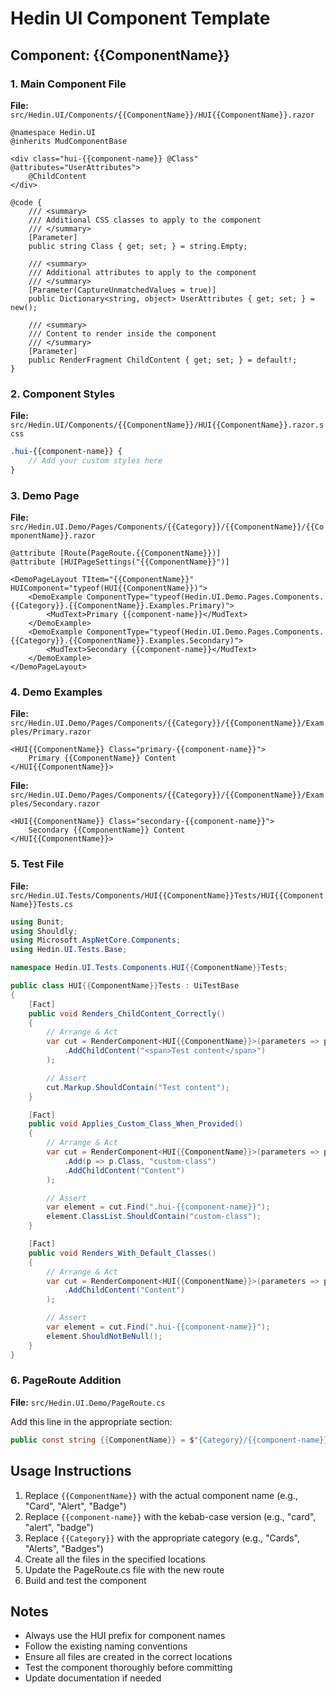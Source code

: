 # Hedin UI Component Template

## Component: {{ComponentName}}

### 1. Main Component File
**File:** `src/Hedin.UI/Components/{{ComponentName}}/HUI{{ComponentName}}.razor`

```razor
@namespace Hedin.UI
@inherits MudComponentBase

<div class="hui-{{component-name}} @Class" @attributes="UserAttributes">
    @ChildContent
</div>

@code {
    /// <summary>
    /// Additional CSS classes to apply to the component
    /// </summary>
    [Parameter]
    public string Class { get; set; } = string.Empty;

    /// <summary>
    /// Additional attributes to apply to the component
    /// </summary>
    [Parameter(CaptureUnmatchedValues = true)]
    public Dictionary<string, object> UserAttributes { get; set; } = new();

    /// <summary>
    /// Content to render inside the component
    /// </summary>
    [Parameter]
    public RenderFragment ChildContent { get; set; } = default!;
}
```

### 2. Component Styles
**File:** `src/Hedin.UI/Components/{{ComponentName}}/HUI{{ComponentName}}.razor.scss`

```scss
.hui-{{component-name}} {
    // Add your custom styles here
}
```

### 3. Demo Page
**File:** `src/Hedin.UI.Demo/Pages/Components/{{Category}}/{{ComponentName}}/{{ComponentName}}.razor`

```razor
@attribute [Route(PageRoute.{{ComponentName}})]
@attribute [HUIPageSettings("{{ComponentName}}")]

<DemoPageLayout TItem="{{ComponentName}}" HUIComponent="typeof(HUI{{ComponentName}})">
    <DemoExample ComponentType="typeof(Hedin.UI.Demo.Pages.Components.{{Category}}.{{ComponentName}}.Examples.Primary)">
        <MudText>Primary {{component-name}}</MudText>
    </DemoExample>
    <DemoExample ComponentType="typeof(Hedin.UI.Demo.Pages.Components.{{Category}}.{{ComponentName}}.Examples.Secondary)">
        <MudText>Secondary {{component-name}}</MudText>
    </DemoExample>
</DemoPageLayout>
```

### 4. Demo Examples
**File:** `src/Hedin.UI.Demo/Pages/Components/{{Category}}/{{ComponentName}}/Examples/Primary.razor`

```razor
<HUI{{ComponentName}} Class="primary-{{component-name}}">
    Primary {{ComponentName}} Content
</HUI{{ComponentName}}>
```

**File:** `src/Hedin.UI.Demo/Pages/Components/{{Category}}/{{ComponentName}}/Examples/Secondary.razor`

```razor
<HUI{{ComponentName}} Class="secondary-{{component-name}}">
    Secondary {{ComponentName}} Content
</HUI{{ComponentName}}>
```

### 5. Test File
**File:** `src/Hedin.UI.Tests/Components/HUI{{ComponentName}}Tests/HUI{{ComponentName}}Tests.cs`

```csharp
using Bunit;
using Shouldly;
using Microsoft.AspNetCore.Components;
using Hedin.UI.Tests.Base;

namespace Hedin.UI.Tests.Components.HUI{{ComponentName}}Tests;

public class HUI{{ComponentName}}Tests : UiTestBase
{
    [Fact]
    public void Renders_ChildContent_Correctly()
    {
        // Arrange & Act
        var cut = RenderComponent<HUI{{ComponentName}}>(parameters => parameters
            .AddChildContent("<span>Test content</span>")
        );

        // Assert
        cut.Markup.ShouldContain("Test content");
    }

    [Fact]
    public void Applies_Custom_Class_When_Provided()
    {
        // Arrange & Act
        var cut = RenderComponent<HUI{{ComponentName}}>(parameters => parameters
            .Add(p => p.Class, "custom-class")
            .AddChildContent("Content")
        );

        // Assert
        var element = cut.Find(".hui-{{component-name}}");
        element.ClassList.ShouldContain("custom-class");
    }

    [Fact]
    public void Renders_With_Default_Classes()
    {
        // Arrange & Act
        var cut = RenderComponent<HUI{{ComponentName}}>(parameters => parameters
            .AddChildContent("Content")
        );

        // Assert
        var element = cut.Find(".hui-{{component-name}}");
        element.ShouldNotBeNull();
    }
}
```

### 6. PageRoute Addition
**File:** `src/Hedin.UI.Demo/PageRoute.cs`

Add this line in the appropriate section:

```csharp
public const string {{ComponentName}} = $"{Category}/{{component-name}}";
```

## Usage Instructions

1. Replace `{{ComponentName}}` with the actual component name (e.g., "Card", "Alert", "Badge")
2. Replace `{{component-name}}` with the kebab-case version (e.g., "card", "alert", "badge")
3. Replace `{{Category}}` with the appropriate category (e.g., "Cards", "Alerts", "Badges")
4. Create all the files in the specified locations
5. Update the PageRoute.cs file with the new route
6. Build and test the component

## Notes

- Always use the HUI prefix for component names
- Follow the existing naming conventions
- Ensure all files are created in the correct locations
- Test the component thoroughly before committing
- Update documentation if needed
